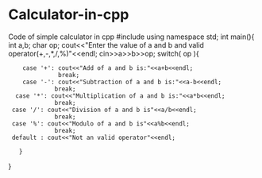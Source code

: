 # Calculator-in-cpp
Code of simple calculator in cpp
#include<iostream>
using namespace std;
int main(){
       int a,b;
       char op;
       cout<<"Enter the value of a and b and valid operator(+,-,*,/,%)"<<endl;
       cin>>a>>b>>op;
       switch( op ){

        case '+': cout<<"Add of a and b is:"<<a+b<<endl;
                  break;
        case '-': cout<<"Subtraction of a and b is:"<<a-b<<endl;
                 break;
      case '*': cout<<"Multiplication of a and b is:"<<a*b<<endl;
                 break;
     case '/': cout<<"Division of a and b is"<<a/b<<endl;
                 break;
     case '%': cout<<"Modulo of a and b is"<<a%b<<endl;
                 break;
     default : cout<<"Not an valid operator"<<endl;  

       }
}
